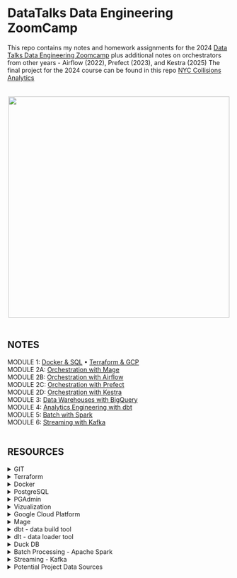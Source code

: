 # DataTalks Data Engineering ZoomCamp
This repo contains my notes and homework assignments for the 2024 [Data Talks Data Engineering Zoomcamp](https://github.com/DataTalksClub/data-engineering-zoomcamp/tree/main) plus additional notes on orchestrators from other years -  Airflow (2022), Prefect (2023), and Kestra (2025) 
The final project for the 2024 course can be found in this repo [NYC Collisions Analytics](https://github.com/inner-outer-space/nyc-collisions-analytics)
<div align="center">
  <img src="https://github.com/inner-outer-space/de-zoomcamp-2024/assets/12296455/2689b1a3-60af-4b13-9ca5-dde96f28773c" width="500" height="auto" style="margin: 20px auto;">
</div>

## NOTES 
MODULE 1:   [Docker & SQL](https://github.com/inner-outer-space/de-zoomcamp-2024/blob/main/1a-docker_sql/readme.md) • [Terraform & GCP](https://github.com/inner-outer-space/de-zoomcamp-2024/blob/main/1b-terraform_gcp/readme.md) <br>
MODULE 2A:  [Orchestration with Mage](https://github.com/inner-outer-space/de-zoomcamp-2024/tree/main/2-workflow-orchestration) <br>
MODULE 2B:  [Orchestration with Airflow]() <br>
MODULE 2C:  [Orchestration with Prefect]() <br>
MODULE 2D:  [Orchestration with Kestra]() <br>
MODULE 3:   [Data Warehouses with BigQuery](https://github.com/inner-outer-space/de-zoomcamp-2024/blob/main/3a-data-warehouse/readme.md) <br>
MODULE 4:   [Analytics Engineering with dbt](https://github.com/inner-outer-space/de-zoomcamp-2024/tree/main/4-analytics-engineering) <br>
MODULE 5:   [Batch with Spark](https://github.com/inner-outer-space/de-zoomcamp-2024/tree/main/5-batch) <br>
MODULE 6:   [Streaming with Kafka](https://github.com/inner-outer-space/de-zoomcamp-2024/tree/main/6-streaming)
<br>
<br>
## RESOURCES

<details>
<summary>GIT</summary>
<div align="center">
  <img src="https://github.com/user-attachments/assets/34fd0e22-404d-4d73-a48a-8e249b429b74" style="margin: 5 auto;">
</div>

  - [GIT Beginner](https://jdsalaro.com/tutorial/git/)
  - [GIT Cheatsheet](https://jdsalaro.com/cheatsheet/git/index.html)
  - [GIT Extended](https://dangitgit.com/) Special commit cases
  - [GIT Readme](https://pragmaticpineapple.com/adding-custom-html-and-css-to-github-readme/) Adding HTML and CSS to GIT Readme
  - [GIT Merge Divergent Branches](https://stackoverflow.com/questions/71768999/how-to-merge-when-you-get-error-hint-you-have-divergent-branches-and-need-to-s)
</details>

<details>
<summary>Terraform</summary> 
  
  - [Terraform State Files](https://www.devopsschool.com/blog/what-is-terraform-tfstate-backup-file-in-terraform/)
</details>

<details>
<summary>Docker</summary>  
  
  - [Docker Commands](https://linuxhandbook.com/essential-docker-commands/)
</details>

<details>
<summary>PostgreSQL</summary>
  
  - [Postgres](https://www.postgresql.org/docs/16/index.html) PostgreSQL official documentation  
</details>

<details>
<summary> PGAdmin </summary>
  
  - [PG Admin]()
</details>

<details>
<summary>Vizualization</summary>

  - [Vizualize in Python](https://hossainlab.github.io/dataviz/notebooks/MPL01-Intro%20to%20Data%20Visualization.html)
</details>

<details>
<summary> Google Cloud Platform </summary>
  
  - [CLI Auth Login](https://mahira-technology.medium.com/gcloud-auth-login-using-cli-658ba1a0268f)
</details>

<details>
<summary> Mage </summary>
  
  - [Mage Dox]()
</details>

<details>
<summary> dbt - data build tool </summary>
  
  - [dbt resources](https://github.com/Hiflylabs/awesome-dbt)
</details>

<details>
<summary> dlt - data loader tool </summary>
  
  - [dlt practice api sources](https://dlthub.com/docs/blog/practice-api-sources)
  - [Building a dbt Pipeline](https://dlthub.com/docs/build-a-pipeline-tutorial)
  - [dlt Demos](https://github.com/dlt-hub/dlt_demos)
  - [dlt Blog](https://dlthub.com/docs/blog)
</details>

<details>
<summary> Duck DB </summary>
  
  - [duck DB](https://motherduck.com/blog/duckdb-tutorial-for-beginners/)
  - [Video - Why should you care about DuckDB](https://www.youtube.com/watch?v=q55UMyQapKA)
  - 
</details>

<details>
<summary> Batch Processing - Apache Spark </summary>
  
  - [Apache Spark](https://spark.apache.org/docs/latest/index.html)
  - [Spark 101](https://developer.hpe.com/blog/spark-101-what-is-it-what-it-does-and-why-it-matters/)
  - [Spark - Stand Alone Mode](https://spark.apache.org/docs/latest/spark-standalone.html)
  - [Deploy Spark Cluster on AWS](https://blog.insightdatascience.com/create-a-cluster-of-instances-on-aws-899a9dc5e4d0)
  - [MapReduce vs. Spark](https://www.knowledgehut.com/blog/big-data/apache-spark-and-mapreduce-comparison)
  - [PySpark Job in DataProc](https://cloud.yandex.com/en/docs/data-proc/tutorials/run-spark-job)
  - [Spark Context vs Spark Session](https://medium.com/@akhilasaineni7/exploring-sparkcontext-and-sparksession-8369e60f658e#:~:text=Internally%2C%20Spark%20Session%20creates%20a,worry%20about%20creating%20difference%20contexts.)
  - [Spark Pros Cons](https://www.altexsoft.com/blog/apache-spark-pros-cons/)
  - [Cluster vs Client Mode](https://medium.com/@sephinreji98/understanding-spark-cluster-modes-client-vs-cluster-vs-local-d3c41ea96073)
  - [Stand Alone Internals](https://books.japila.pl/spark-standalone-internals/overview/#scheduleexecutorsonworkers)
</details>

<details>
<summary> Streaming - Kafka </summary>
  
  - [Kafka]()
  - 
</details>

<details>
<summary> Potential Project Data Sources </summary>
  
  - [US Energy Use](https://www.eia.gov/opendata/)
  - 
</details>

